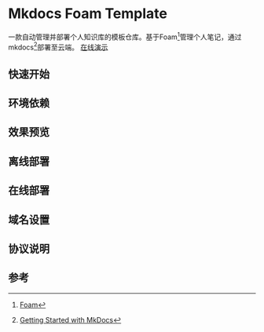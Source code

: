 ﻿# Mkdocs Foam Template
一款自动管理并部署个人知识库的模板仓库。基于Foam[^1]管理个人笔记，通过mkdocs[^2]部署至云端。
[在线演示](https://xxxx)
## 快速开始
## 环境依赖
## 效果预览
## 离线部署
## 在线部署
## 域名设置
## 协议说明
## 参考
[^1]: [Foam](https://github.com/foambubble/foam)
[^2]: [Getting Started with MkDocs](https://www.mkdocs.org/getting-started/)
